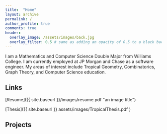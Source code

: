 ```yaml
---
title:  "Home"
layout: archive
permalink: /
author_profile: true
comments: true
header:
  overlay_image: /assets/images/back.jpg
  overlay_filter: 0.5 # same as adding an opacity of 0.5 to a black background
---
```


I am a Mathematics and Computer Science Double Major from Williams College. I am currently employed at JP Morgan and Chase as 
a software engineer. My areas of interest include Tropical Geometry, Combinatorics, Graph Theory, and Computer Science education. 

## Links ##

[Resume]({{ site.baseurl }}/images/resume.pdf "an image title")


[Thesis]({{ site.baseurl }} assets/images/TropicalThesis.pdf )

## Projects ##